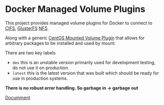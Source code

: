 Docker Managed Volume Plugins
=============================

This project provides managed volume plugins for Docker to connect to [CIFS](https://github.com/trajano/docker-volume-plugins/tree/master/cifs-volume-plugin), [GlusterFS](https://github.com/trajano/docker-volume-plugins/tree/master/glusterfs-volume-plugin) [NFS](https://github.com/trajano/docker-volume-plugins/tree/master/nfs-volume-plugin).

Along with a generic [CentOS Mounted Volume Plugin](https://github.com/trajano/docker-volume-plugins/tree/master/centos-mounted-volume-plugin) that allows for arbitrary packages to be installed and used by mount.

There are two key labels

* `dev` this is an unstable version primarily used for development testing, do not use it on production.
* `latest` this is the latest version that was built which should be ready for use in production systems.

**There is no robust error handling.  So garbage in -> garbage out**

[Documment](https://blog.ruanbekker.com/blog/2019/03/05/container-persistent-storage-for-docker-swarm-using-a-glusterfs-volume-plugin)
